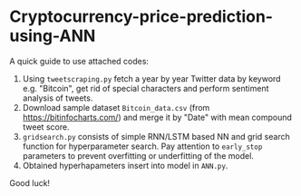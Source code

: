# Cryptocurrency-price-prediction-using-ANN
A quick guide to use attached codes:
1) Using ``` tweetscraping.py ``` fetch a year by year Twitter data by keyword e.g. "Bitcoin", get rid of special characters and perform sentiment analysis of tweets.
2) Download sample dataset ``` Bitcoin_data.csv ``` (from https://bitinfocharts.com/) and merge it by "Date" with mean compound tweet score.
3) ``` gridsearch.py ``` consists of simple RNN/LSTM based NN and grid search function for hyperparameter search. Pay attention to ``` early_stop ``` parameters to prevent overfitting or underfitting of the model. 
4) Obtained hyperhapameters insert into model in ``` ANN.py ```.

Good luck!
